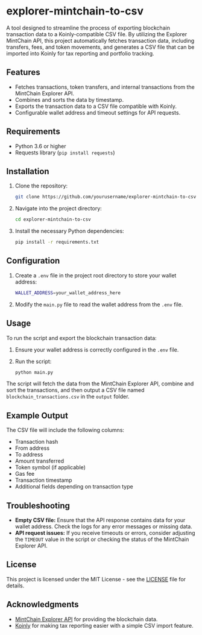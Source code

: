 # explorer-mintchain-to-csv

A tool designed to streamline the process of exporting blockchain transaction data to a Koinly-compatible CSV file. By utilizing the Explorer MintChain API, this project automatically fetches transaction data, including transfers, fees, and token movements, and generates a CSV file that can be imported into Koinly for tax reporting and portfolio tracking.

## Features

- Fetches transactions, token transfers, and internal transactions from the MintChain Explorer API.
- Combines and sorts the data by timestamp.
- Exports the transaction data to a CSV file compatible with Koinly.
- Configurable wallet address and timeout settings for API requests.

## Requirements

- Python 3.6 or higher
- Requests library (`pip install requests`)

## Installation

1. Clone the repository:

   ```bash
   git clone https://github.com/yourusername/explorer-mintchain-to-csv.git
   ```

2. Navigate into the project directory:

   ```bash
   cd explorer-mintchain-to-csv
   ```

3. Install the necessary Python dependencies:

   ```bash
   pip install -r requirements.txt
   ```

## Configuration

1. Create a `.env` file in the project root directory to store your wallet address:

   ```bash
   WALLET_ADDRESS=your_wallet_address_here
   ```

2. Modify the `main.py` file to read the wallet address from the `.env` file.

## Usage

To run the script and export the blockchain transaction data:

1. Ensure your wallet address is correctly configured in the `.env` file.
2. Run the script:

   ```bash
   python main.py
   ```

The script will fetch the data from the MintChain Explorer API, combine and sort the transactions, and then output a CSV file named `blockchain_transactions.csv` in the `output` folder.

## Example Output

The CSV file will include the following columns:

- Transaction hash
- From address
- To address
- Amount transferred
- Token symbol (if applicable)
- Gas fee
- Transaction timestamp
- Additional fields depending on transaction type

## Troubleshooting

- **Empty CSV file:** Ensure that the API response contains data for your wallet address. Check the logs for any error messages or missing data.
- **API request issues:** If you receive timeouts or errors, consider adjusting the `TIMEOUT` value in the script or checking the status of the MintChain Explorer API.

## License

This project is licensed under the MIT License - see the [LICENSE](LICENSE) file for details.

## Acknowledgments

- [MintChain Explorer API](https://explorer.mintchain.io) for providing the blockchain data.
- [Koinly](https://koinly.io) for making tax reporting easier with a simple CSV import feature.

